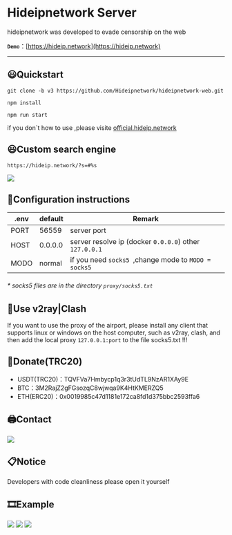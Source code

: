 # Hideipnetwork Server

hideipnetwork was developed to evade censorship on the web

**`Demo`**：[https://hideip.network](https://hideip.network)

---

## 😃Quickstart

```
git clone -b v3 https://github.com/Hideipnetwork/hideipnetwork-web.git
```

```
npm install
```

```
npm run start
```

if you don`t how to use ,please visite [official.hideip.network](https://official.hideip.network)

## 😃Custom search engine

```
https://hideip.network/?s=#%s
```

![](https://public.aisb.top/e06e8a0ef1a018d7b6944df936f2a3c1/HWhLTOP.png)

## 📃Configuration instructions

| .env| default|**Remark**|
| --- | --- | --- |
| PORT | 56559 | server port |
| HOST | 0.0.0.0 | server resolve ip (docker `0.0.0.0`) other `127.0.0.1`|
| MODO| normal| if you need `socks5 `,change mode to `MODO = socks5`  |

###### * socks5  files are in the directory `proxy/socks5.txt`

## 🔨Use v2ray|Clash

If you want to use the proxy of the airport, please install any client that supports linux or windows on the host computer, such as v2ray, clash, and then add the local proxy `127.0.0.1:port` to the file socks5.txt !!!

## 💸Donate(TRC20)

* USDT(TRC20)：TQVFVa7Hmbycp1q3r3tUdTL9NzAR1XAy9E
* BTC：3M2RajZ2gFGsozqC8wjwqa9K4HtKMERZQ5
* ETH(ERC20)：0x0019985c47d1181e172ca8fd1d375bbc2593ffa6

## 🖨Contact

![](https://store.heytapimage.com/cdo-portal/feedback/202207/02/b705611e231f230f2fec150f35221c0b.png)

## 📋Notice

Developers with code cleanliness please open it yourself

## 🎞Example

![](https://alis.pages.dev/file/8e00c895d4eba38855953.png)
![](https://alis.pages.dev/file/d3a9602d60f4f7fcea23c.png)
![](https://alis.pages.dev/file/4c62b7652dbeaa9677827.png)

